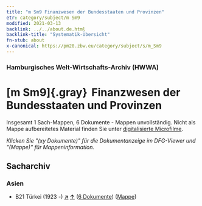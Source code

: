 ```yaml
---
title: "m Sm9 Finanzwesen der Bundesstaaten und Provinzen"
etr: category/subject/m Sm9
modified: 2021-03-13
backlink: ../../about.de.html
backlink-title: "Systematik-Übersicht"
fn-stub: about
x-canonical: https://pm20.zbw.eu/category/subject/s/m_Sm9
---
```


### Hamburgisches Welt-Wirtschafts-Archiv (HWWA)
# [m Sm9]{.gray}&#8201; Finanzwesen der Bundesstaaten und Provinzen&#160; 




Insgesamt 1 Sach-Mappen, 6 Dokumente - Mappen unvollständig.
Nicht als Mappe aufbereitetes Material finden Sie unter [digitalisierte Microfilme](/film/h1_sh.de.html).

_Klicken Sie "(xy Dokumente)" für die Dokumentanzeige im DFG-Viewer und "(Mappe)" für Mappeninformation._

## Sacharchiv




### Asien

- B21 Türkei (1923 -) [**&nearr;**](../../../geo/i/141111/about.de.html "Türkei (1923 -) (alle Mappen)") [**&uarr;**](../../../geo/about.de.html#B21 "Ländersystematik") (<a href="https://pm20.zbw.eu/dfgview/sh/141111,163304" title="über: Türkei (1923 -) : Finanzwesen der Bundesstaaten und Provinzen" target="_blank">6 Dokumente</a>) ([Mappe](../../../../folder/sh/1411xx/141111/1633xx/163304/about.de.html))


